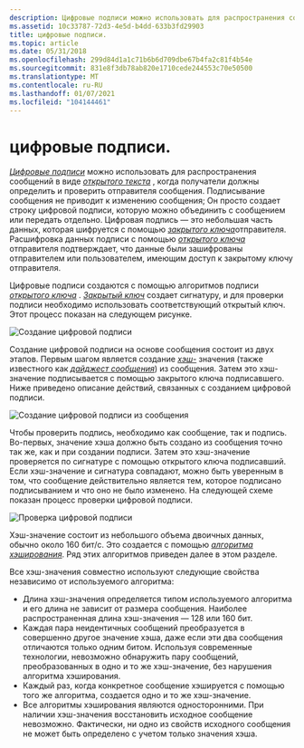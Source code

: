 ```yaml
---
description: Цифровые подписи можно использовать для распространения сообщений в виде открытого текста, когда получатели должны определить и проверить отправителя сообщения.
ms.assetid: 10c33787-72d3-4e5d-b4dd-633b3fd29903
title: цифровые подписи.
ms.topic: article
ms.date: 05/31/2018
ms.openlocfilehash: 299d84d1a1c71b6b6d709dbe67b4fa2c81f4b54e
ms.sourcegitcommit: 831e8f3db78ab820e1710cede244553c70e50500
ms.translationtype: MT
ms.contentlocale: ru-RU
ms.lasthandoff: 01/07/2021
ms.locfileid: "104144461"
---
```

# <a name="digital-signatures"></a>цифровые подписи.

[*Цифровые подписи*](../secgloss/d-gly.md) можно использовать для распространения сообщений в виде [*открытого текста*](../secgloss/p-gly.md) , когда получатели должны определить и проверить отправителя сообщения. Подписывание сообщения не приводит к изменению сообщения; Он просто создает строку цифровой подписи, которую можно объединить с сообщением или передать отдельно. Цифровая подпись — это небольшая часть данных, которая шифруется с помощью [*закрытого ключа*](../secgloss/p-gly.md)отправителя. Расшифровка данных подписи с помощью [*открытого ключа*](../secgloss/p-gly.md) отправителя подтверждает, что данные были зашифрованы отправителем или пользователем, имеющим доступ к закрытому ключу отправителя.

Цифровые подписи создаются с помощью алгоритмов подписи [*открытого ключа*](../secgloss/p-gly.md) . [*Закрытый ключ*](../secgloss/p-gly.md) создает сигнатуру, и для проверки подписи необходимо использовать соответствующий открытый ключ. Этот процесс показан на следующем рисунке.

![Создание цифровой подписи](images/capi02.png)

Создание цифровой подписи на основе сообщения состоит из двух этапов. Первым шагом является создание [*хэш-*](../secgloss/h-gly.md) значения (также известного как [*дайджест сообщения*](../secgloss/m-gly.md)) из сообщения. Затем это хэш-значение подписывается с помощью закрытого ключа подписавшего. Ниже приведено описание действий, связанных с созданием цифровой подписи.

![Создание цифровой подписи из сообщения](images/capi06.png)

Чтобы проверить подпись, необходимо как сообщение, так и подпись. Во-первых, значение хэша должно быть создано из сообщения точно так же, как и при создании подписи. Затем это хэш-значение проверяется по сигнатуре с помощью открытого ключа подписавший. Если хэш-значение и сигнатура совпадают, можно быть уверенным в том, что сообщение действительно является тем, которое подписано подписыванием и что оно не было изменено. На следующей схеме показан процесс проверки цифровой подписи.

![Проверка цифровой подписи](images/capi07.png)

Хэш-значение состоит из небольшого объема двоичных данных, обычно около 160 бит/с. Это создается с помощью [*алгоритма хэширования*](../secgloss/h-gly.md). Ряд этих алгоритмов приведен далее в этом разделе.

Все хэш-значения совместно используют следующие свойства независимо от используемого алгоритма:

-   Длина хэш-значения определяется типом используемого алгоритма и его длина не зависит от размера сообщения. Наиболее распространенная длина хэш-значения — 128 или 160 бит.
-   Каждая пара неидентичных сообщений преобразуется в совершенно другое значение хэша, даже если эти два сообщения отличаются только одним битом. Используя современные технологии, невозможно обнаружить пару сообщений, преобразованных в одно и то же хэш-значение, без нарушения алгоритма хэширования.
-   Каждый раз, когда конкретное сообщение хэшируется с помощью того же алгоритма, создается одно и то же хэш-значение.
-   Все алгоритмы хэширования являются односторонними. При наличии хэш-значения восстановить исходное сообщение невозможно. Фактически, ни одно из свойств исходного сообщения не может быть определено с учетом только значения хэша.

 

 
